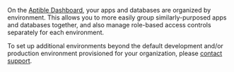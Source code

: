 On the [Aptible Dashboard](https://dashboard.aptible.com), your apps and databases are organized by environment. This allows you to more easily group similarly-purposed apps and databases together, and also manage role-based access controls separately for each environment.


To set up additional environments beyond the default development and/or production environment provisioned for your organization, please [contact support](https://support.aptible.com/contact).
